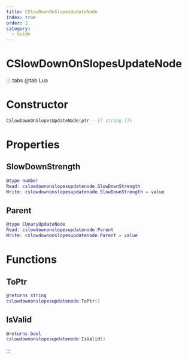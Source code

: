 ```yaml
---
title: CSlowDownOnSlopesUpdateNode
index: true
order: 2
category:
  - Guide
---
```


# CSlowDownOnSlopesUpdateNode

::: tabs
@tab Lua
# Constructor
```lua
CSlowDownOnSlopesUpdateNode(ptr --[[ string ]])
```
# Properties
## SlowDownStrength 
```lua
@type number
Read: cslowdownonslopesupdatenode.SlowDownStrength
Write: cslowdownonslopesupdatenode.SlowDownStrength = value
```
## Parent 
```lua
@type CUnaryUpdateNode
Read: cslowdownonslopesupdatenode.Parent
Write: cslowdownonslopesupdatenode.Parent = value
```
# Functions
## ToPtr
```lua
@returns string
cslowdownonslopesupdatenode:ToPtr()
```
## IsValid
```lua
@returns bool
cslowdownonslopesupdatenode:IsValid()
```

:::